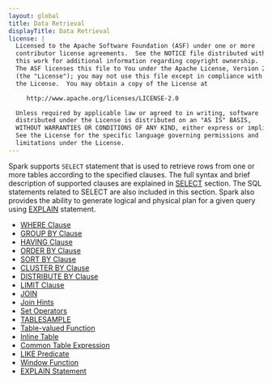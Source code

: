 ```yaml
---
layout: global
title: Data Retrieval
displayTitle: Data Retrieval
license: |
  Licensed to the Apache Software Foundation (ASF) under one or more
  contributor license agreements.  See the NOTICE file distributed with
  this work for additional information regarding copyright ownership.
  The ASF licenses this file to You under the Apache License, Version 2.0
  (the "License"); you may not use this file except in compliance with
  the License.  You may obtain a copy of the License at

     http://www.apache.org/licenses/LICENSE-2.0

  Unless required by applicable law or agreed to in writing, software
  distributed under the License is distributed on an "AS IS" BASIS,
  WITHOUT WARRANTIES OR CONDITIONS OF ANY KIND, either express or implied.
  See the License for the specific language governing permissions and
  limitations under the License.
---
```


Spark supports <code>SELECT</code> statement that is used to retrieve rows
from one or more tables according to the specified clauses. The full syntax
and brief description of supported clauses are explained in
[SELECT](sql-ref-syntax-qry-select.html) section. The SQL statements related
to SELECT are also included in this section. Spark also provides the
ability to generate logical and physical plan for a given query using
[EXPLAIN](sql-ref-syntax-qry-explain.html) statement.

 * [WHERE Clause](sql-ref-syntax-qry-select-where.html)
 * [GROUP BY Clause](sql-ref-syntax-qry-select-groupby.html)
 * [HAVING Clause](sql-ref-syntax-qry-select-having.html)
 * [ORDER BY Clause](sql-ref-syntax-qry-select-orderby.html)
 * [SORT BY Clause](sql-ref-syntax-qry-select-sortby.html)
 * [CLUSTER BY Clause](sql-ref-syntax-qry-select-clusterby.html)
 * [DISTRIBUTE BY Clause](sql-ref-syntax-qry-select-distribute-by.html)
 * [LIMIT Clause](sql-ref-syntax-qry-select-limit.html)
 * [JOIN](sql-ref-syntax-qry-select-join.html)
 * [Join Hints](sql-ref-syntax-qry-select-hints.html)
 * [Set Operators](sql-ref-syntax-qry-select-setops.html)
 * [TABLESAMPLE](sql-ref-syntax-qry-sampling.html)
 * [Table-valued Function](sql-ref-syntax-qry-select-tvf.html)
 * [Inline Table](sql-ref-syntax-qry-select-inline-table.html)
 * [Common Table Expression](sql-ref-syntax-qry-select-cte.html)
 * [LIKE Predicate](sql-ref-syntax-qry-select-like.html)
 * [Window Function](sql-ref-syntax-qry-window.html)
 * [EXPLAIN Statement](sql-ref-syntax-qry-explain.html)
